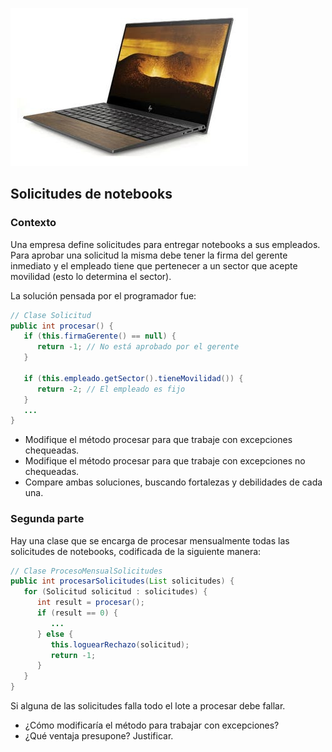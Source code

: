 ![notebooks](../images/notebooks.jpg)

## Solicitudes de notebooks

### Contexto

Una empresa define solicitudes para entregar notebooks a sus empleados. Para aprobar una solicitud la misma debe tener la firma del gerente inmediato y el empleado tiene que pertenecer a un sector que acepte movilidad (esto lo determina el sector).

La solución pensada por el programador fue:

```java
// Clase Solicitud 
public int procesar() {
   if (this.firmaGerente() == null) {
      return -1; // No está aprobado por el gerente
   }

   if (this.empleado.getSector().tieneMovilidad()) {
      return -2; // El empleado es fijo
   }
   ...
}
```

- Modifique el método procesar para que trabaje con excepciones chequeadas.
- Modifique el método procesar para que trabaje con excepciones no chequeadas.
- Compare ambas soluciones, buscando fortalezas y debilidades de cada una.

### Segunda parte

Hay una clase que se encarga de procesar mensualmente todas las solicitudes de notebooks, codificada de la siguiente manera: 

```java
// Clase ProcesoMensualSolicitudes
public int procesarSolicitudes(List solicitudes) {
   for (Solicitud solicitud : solicitudes) {
      int result = procesar();
      if (result == 0) {
         ...
      } else {
         this.loguearRechazo(solicitud);
         return -1;
      }
   }
}
```

Si alguna de las solicitudes falla todo el lote a procesar debe fallar.

- ¿Cómo modificaría el método para trabajar con excepciones?
- ¿Qué ventaja presupone? Justificar.

